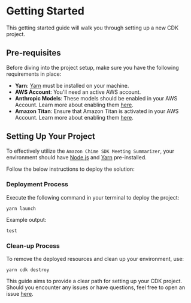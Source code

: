 # Getting Started

This getting started guide will walk you through setting up a new CDK project.

## Pre-requisites

Before diving into the project setup, make sure you have the following requirements in place:

- **Yarn**: [Yarn](https://classic.yarn.pkg.com/lang/en/docs/install) must be installed on your machine. 
- **AWS Account**: You'll need an active AWS account.
- **Anthropic Models**: These models should be enabled in your AWS Account. Learn more about enabling them [here](https://docs.aws.amazon.com/bedrock/latest/userguide/model-access.html).
- **Amazon Titan**: Ensure that Amazon Titan is activated in your AWS Account. Learn more about enabling them [here](https://docs.aws.amazon.com/bedrock/latest/userguide/titan-models.html).

## Setting Up Your Project

To effectively utilize the `Amazon Chime SDK Meeting Summarizer`, your environment should have [Node.js](https://nodejs.org/en/) and [Yarn](https://classic.yarn.pkg.com/lang/en/docs/install) pre-installed.

Follow the below instructions to deploy the solution:

### Deployment Process

Execute the following command in your terminal to deploy the project:

```
yarn launch
```

Example output:

```
test
```

### Clean-up Process

To remove the deployed resources and clean up your environment, use:

```
yarn cdk destroy
```

This guide aims to provide a clear path for setting up your CDK project. Should you encounter any issues or have questions, feel free to open an issue [here](https://github.com/aws-samples/amazon-chime-sdk-meeting-summarizer/issues).